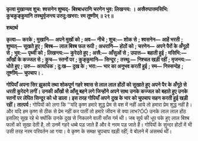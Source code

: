 **कृत्वा मुखान्यव शुच: श्वसनेन शुष्यद्-** **बिश्बाधराणि चरणेन भुव: लिखन्त्य: ।** **अस्रैरुपात्तमसिभि: कुचकुङ्कुमानि** **तस्थुर्मृजन्त्य उरुदु:खभरा: स्म तूष्णीम् ॥ २९॥** 

**शब्दार्थ** 

**कृत्वा—** **करके** **; मुखानि—** **अपने मुखों को** **; अव—** **नीचे** **; शुच:—** **शोक से** **; श्वसनेन—** **आहें भरती** **; शुष्यत्—** **सूखते हुए** **;** **बिश्ब—** **लाल बिश्ब फल रूपी** **; अधराणि—** **होठों को** **; चरणेन—** **अपने पैरों के अँगूठों से** **; भुव:—** **पृथ्वी को** **; लिखन्त्य:—** **कुरेदते हुए** **; अस्रै:—** **आँसुओं से** **; उपात्त—** **बहाती हुई** **; मसिभि:—** **आँखों के कज्जल से** **; कुच—** **स्तनों पर** **; कुङ्कुमानि—** **सिन्दूर** **;** **तस्थु:—** **निश्चल खड़ी रहीं** **; मृजन्त्य:—** **धोते हुए** **; उरु—** **अत्यधिक** **; दु:ख—** **दुख के** **; भरा:—** **भार का अनुभव करती हुई** **; स्म—** **निस्सन्देह** **; तूष्णीम्—** **चुपचाप।** **.** 

**गोपियाँ अपना सिर झुकाये तथा शोकपूर्ण गहरे श्वास से लाल लाल होंठों को सुखाते हुए** **अपने पैर के अँगूठे से धरती कुरेदने लगीं। उनकी आँखों से आँसू बहने लगे जिन्होंने अपने साथ** **उनके कज्जल को बहाते हुए उनके स्तनों पर लेपित सिन्दूर को धो डाला। इस तरह गोपियाँ अपने** **दुख के भार को चुपचाप सहन करती हुई खड़ी रहीं।** **तात्पर्य :** गोपियों को लगा कि ''यदि कृष्ण हमारे शुद्ध प्रेम से वश में नहीं आये तो हमारा प्रेम शुद्ध नहीं है। और यदि हम कृष्ण से ठीक से प्रेम नहीं कर पातीं तो हमारे जीवन से क्या लाभ?ÓÓ उनके लाल लाल होंठ इसलिए सूख रहे थे क्योंकि उनके दुख से निकलने वाली साँस गर्म थी। जब सूर्य की धूप पके हुए लाल बिश्ब फलों को सुखा देती है, तो उनमें गहरे धब्बे पड़ जाते हैं और वे नरम पड़ जाते हैं। गोपियों के सुन्दर होठों में भी उसी तरह नरम परिवर्तन आ गया। वे कृष्ण के समक्ष चुपचाप खड़ी रहीं; वे बोलने में असमर्थ थीं।  